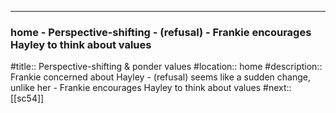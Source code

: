 ---
### home - Perspective-shifting - (refusal) - Frankie encourages Hayley to think about values

#title:: Perspective-shifting & ponder values
#location:: home
#description:: Frankie concerned about Hayley - (refusal) seems like a sudden change, unlike her - Frankie encourages Hayley to think about values
#next:: [[sc54]]

